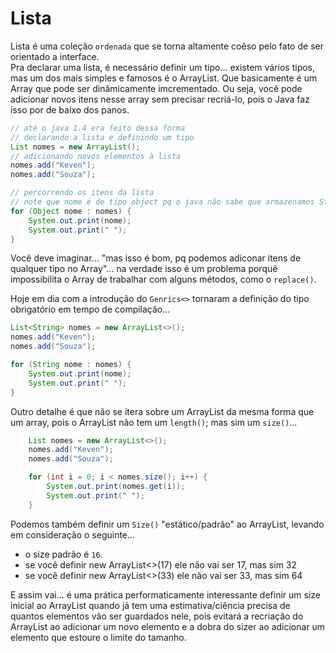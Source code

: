 # Lista

Lista é uma coleção `ordenada` que se torna altamente coêso pelo fato de ser orientado a interface.
<br>
Pra declarar uma lista, é necessário definir um tipo... existem vários tipos, mas um dos mais simples e famosos é o ArrayList. Que basicamente é um Array que pode ser dinâmicamente imcrementado. Ou seja, você pode adicionar novos itens nesse array sem precisar recriá-lo, pois o Java faz isso por de baixo dos panos.

```java
// até o java 1.4 era feito dessa forma
// declarando a lista e definindo um tipo
List nomes = new ArrayList();
// adicionando novos elementos à lista
nomes.add("Keven");
nomes.add("Souza");

// percorrendo os itens da lista
// note que nome é de tipo object pq o java não sabe que armazenamos Strings no array pq não falamos nada.
for (Object nome : nomes) {
    System.out.print(nome);
    System.out.print(" ");
}
```

Você deve imaginar... "mas isso é bom, pq podemos adiconar itens de qualquer tipo no Array"... na verdade isso é um problema porquê impossibilita o Array de trabalhar com alguns métodos, como o `replace()`.

Hoje em dia com a introdução do `Genrics<>` tornaram a definição do tipo obrigatório em tempo de compilação...

```java
List<String> nomes = new ArrayList<>();
nomes.add("Keven");
nomes.add("Souza");

for (String nome : nomes) {
    System.out.print(nome);
    System.out.print(" ");
}
```

Outro detalhe é que não se itera sobre um ArrayList da mesma forma que um array, pois o ArrayList não tem um `length()`; mas sim um `size()`...

```java
    List nomes = new ArrayList<>();
    nomes.add("Keven");
    nomes.add("Souza");

    for (int i = 0; i < nomes.size(); i++) {
        System.out.print(nomes.get(i));
        System.out.print(" ");
    }
```

Podemos também definir um `Size()` "estático/padrão" ao ArrayList, levando em consideração o seguinte...

- o size padrão é `16`.
- se você definir new ArrayList<>(17) ele não vai ser 17, mas sim 32
- se você definir new ArrayList<>(33) ele não vai ser 33, mas sim 64

E assim vai... é uma prática performaticamente interessante definir um size inicial ao ArrayList quando já tem uma estimativa/ciência precisa de quantos elementos vão ser guardados nele, pois evitará a recriação do ArrayList ao adicionar um novo elemento e a dobra do sizer ao adicionar um elemento que estoure o limite do tamanho.